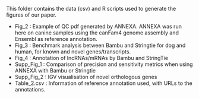 This folder contains the data (csv) and R scripts used to generate the figures of our paper.
- Fig_2 : Example of QC pdf generated by ANNEXA. ANNEXA was run here on canine samples using the canFam4 genome assembly and Ensembl as reference annotation.
- Fig_3 : Benchmark analysis between Bambu and Stringtie for dog and human, for known and novel genes/transcripts.
- Fig_4 : Annotation of lncRNAs/mRNAs by Bambu and StringTie
- Supp_Fig_1 : Comparison of precision and sensitivity metrics when using ANNEXA with Bambu or Stringtie
- Supp_Fig_2 : IGV visualisation of novel orthologous genes
- Table_2.csv : Information of reference annotation used, with URLs to the annotations.